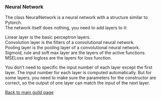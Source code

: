 ### Neural Network
The class NeuralNetwork is a neural network with a structure similar to Pytorch.  
The network itself does nothing, you need to add layers to it:

Linear layer is the basic perceptron layers.  
Convolution layer is the filters of a convolutional neural network.  
Pooling layer is the pooling layer of a convolutional neural network.  
Sigmoid, rule and soft max layer are the layers of the active functions.  
MSELoss and logloss are the layers for loss function.  

You don't need to specific the input number of each layer except the first layer. The input number for each layer is computed automatically. But for some layers, you need to make sure the parameters for the constructor are correct, so the output of one layer can match the input of the next layer.


[Back to main guild page](https://github.com/leejuqiang/LGFW/blob/master/README.md)
